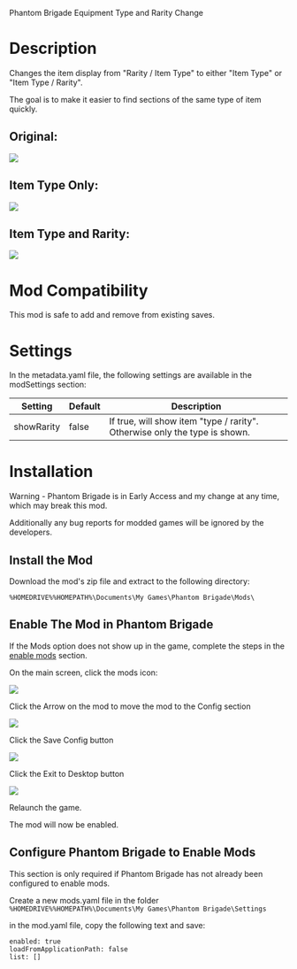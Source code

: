 Phantom Brigade Equipment Type and Rarity Change

# Description
Changes the item display from "Rarity / Item Type" to either "Item Type" or "Item Type / Rarity".

The goal is to make it easier to find sections of the same type of item quickly.

## Original:
![](Media/Original.png)

## Item Type Only:

![](Media/TypeOnly.png)

## Item Type and Rarity:

![](Media/TypeRarity.png)

# Mod Compatibility
This mod is safe to add and remove from existing saves.


# Settings
In the metadata.yaml file, the following settings are available in the modSettings section:


|Setting|Default|Description|
|--|--|--|
|showRarity|false|If true, will show item "type / rarity".  Otherwise only the type is shown.|


# Installation

Warning - Phantom Brigade is in Early Access and my change at any time, which may break this mod.

Additionally any bug reports for modded games will be ignored by the developers. 

## Install the Mod

Download the mod's zip file and extract to the following directory:

``%HOMEDRIVE%%HOMEPATH%\Documents\My Games\Phantom Brigade\Mods\``

## Enable The Mod in Phantom Brigade

If the Mods option does not show up in the game, complete the steps in the [enable mods](#configure-phantom-brigade-to-enable-mods) section.

On the main screen, click the mods icon:

![](Media/ModsMenu.png)

Click the Arrow on the mod to move the mod to the Config section

![](Media/EnableMod.png)

Click the Save Config button

![](Media/SaveConfig.png)

Click the Exit to Desktop button

![](Media/ExitToDesktop.png)

Relaunch the game.

The mod will now be enabled.

## Configure Phantom Brigade to Enable Mods

This section is only required if Phantom Brigade has not already been configured to enable mods.

Create a new mods.yaml file in the folder 
``%HOMEDRIVE%%HOMEPATH%\Documents\My Games\Phantom Brigade\Settings``

in the mod.yaml file, copy the following text and save:

```
enabled: true
loadFromApplicationPath: false
list: []
```

